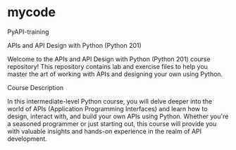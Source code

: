 # mycode
PyAPI-training

APIs and API Design with Python (Python 201)

Welcome to the APIs and API Design with Python (Python 201) course repository! This repository contains lab and exercise files to help you master the art of working with APIs and designing your own using Python.

Course Description

In this intermediate-level Python course, you will delve deeper into the world of APIs (Application Programming Interfaces) and learn how to design, interact with, and build your own APIs using Python. Whether you're a seasoned programmer or just starting out, this course will provide you with valuable insights and hands-on experience in the realm of API development.

